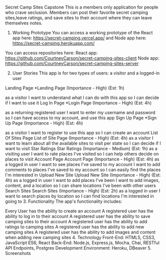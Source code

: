 Secret Camp Sites Capstone
This is a members only application for people who crave seclusion. Members can post their favorite secret camping sites,leave ratings, and save sites to their account where they can leave themselves notes.

1. Working Prototype
You can access a working prototype of the React app here: https://secret-camping.vercel.app/ and Node app here: https://secret-camping.herokuapp.com/

You can access repositories here: React app: https://github.com/CourtneyCarson/secret-camping-sites-client Node app: https://github.com/CourtneyCarson/secret-camping-sites-server

2. User Stories
This app is for two types of users: a visitor and a logged-in user

Landing Page
*Landing Page (Importance - High) (Est: 1h)

as a visitor
I want to understand what I can do with this app so I can decide if I want to use it
Log In Page
*Login Page (Importance - High) (Est: 4h)

as a returning registered user
I want to enter my username and password
so I can have access to my account, and use this app
Sign Up Page
*Sign Up Page (Importance - High) (Est: 4h)

as a visitor
I want to register to use this app
so I can create an account
List Of Sites Page
List of Site Page (Importance - High) (Est: 4h)
as a visitor
I want to learn about all the available sites to visit per state
so I can decide if I want to visit
Star Ratings
Star Ratings (Importance - Medium) (Est: 1h)
as a visiting user
I want to rate places I've visited
so I can help others decide on places to visit
Account Page
Account Page (Importance - High) (Est: 4h)
as a logged in user
I want to see places I've saved to my account
I want to add comments to places I've saved to my account
so I can easily find the places I'm interested in
Upload New Site
Upload New Site (Importance - High) (Est: 4h)
as a logged in user
I want to add places I've been
I want to add images, content, and a location
so I can share locations I've been with other users
Search Sites
Search Sites (Importance - High) (Est: 2h)
as a logged in user
I want to search places by location
so I can find locations I'm interested in going to
3. Functionality
The app's functionality includes:

Every User has the ability to create an account
A registered user has the ability to log in to their account
A registered user has the ability to save camping sites to their account
A registered user has the ability to add ratings to camping sites
A registered user has the ability to add new camping sites
A registered user has the ability to add images and content when adding new camping sites
4. Technology
Front-End: HTML5, CSS3, JavaScript ES6, React
Back-End: Node.js, Express.js, Mocha, Chai, RESTful API Endpoints, Postgres
Development Environment: Heroku, DBeaver
5. Screenshots